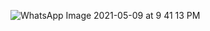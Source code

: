 ![WhatsApp Image 2021-05-09 at 9 41 13 PM](https://user-images.githubusercontent.com/68690160/117579167-56928200-b10f-11eb-8626-466870f00b06.jpeg)
